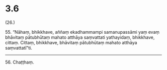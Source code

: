

# 3.6


(26.)

55\. “Nāhaṃ, bhikkhave, aññaṃ ekadhammampi samanupassāmi yaṃ evaṃ bhāvitaṃ pātubhūtaṃ mahato atthāya saṃvattati yathayidaṃ, bhikkhave, cittaṃ. Cittaṃ, bhikkhave, bhāvitaṃ pātubhūtaṃ mahato atthāya saṃvattatī”ti.

---

56\. Chaṭṭhaṃ.





